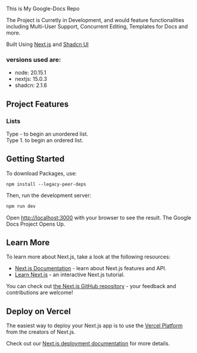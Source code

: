 This is My Google-Docs Repo

The Project is Curretly in Development, and would feature functionalities including Multi-User Support, Concurrent Editing, Templates for Docs and more.

Built Using [Next.js](https://nextjs.org) and [Shadcn UI](https://ui.shadcn.com/)

### versions used are: 
- node:   20.15.1
- nextjs: 15.0.3
- shadcn: 2.1.6

## Project Features
### Lists
Type - to begin an unordered list.
<br>
Type 1. to begin an ordered list.

## Getting Started
To download Packages, use:
```
npm install --legacy-peer-deps
```

Then, run the development server:

```bash
npm run dev
```

Open [http://localhost:3000](http://localhost:3000) with your browser to see the result.
The Google Docs Project Opens Up.

## Learn More

To learn more about Next.js, take a look at the following resources:

- [Next.js Documentation](https://nextjs.org/docs) - learn about Next.js features and API.
- [Learn Next.js](https://nextjs.org/learn) - an interactive Next.js tutorial.

You can check out [the Next.js GitHub repository](https://github.com/vercel/next.js) - your feedback and contributions are welcome!

## Deploy on Vercel

The easiest way to deploy your Next.js app is to use the [Vercel Platform](https://vercel.com/new?utm_medium=default-template&filter=next.js&utm_source=create-next-app&utm_campaign=create-next-app-readme) from the creators of Next.js.

Check out our [Next.js deployment documentation](https://nextjs.org/docs/app/building-your-application/deploying) for more details.
